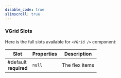 ```yaml
---
disable_code: true
slimscroll: true
---
```


### VGrid Slots

Here is the full slots available for `<VGrid />` component:

| Slot                       | Properties                          | Description    |
| -------------------------- | ----------------------------------- | -------------- |
| #default<br />**required** | <span class="is-null">`null`</span> | The flex items |
